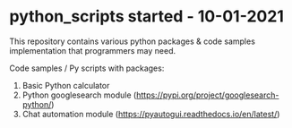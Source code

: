 # python_scripts started - 10-01-2021
This repository contains various python packages & code samples implementation that programmers may need.

Code samples / Py scripts with packages:
  1. Basic Python calculator
  2. Python googlesearch module  (https://pypi.org/project/googlesearch-python/) 
  3. Chat automation module (https://pyautogui.readthedocs.io/en/latest/)
